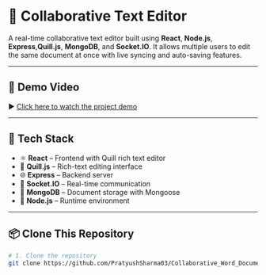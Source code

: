 # 📝 Collaborative Text Editor

A real-time collaborative text editor built using **React**, **Node.js**, **Express**,**Quill.js**, **MongoDB**, and **Socket.IO**. It allows multiple users to edit the same document at once with live syncing and auto-saving features.

---

## 🎥 Demo Video

▶️ [Click here to watch the project demo](https://drive.google.com/file/d/10CloV3ZV5v178ceif4s1BCYP_eBBASQa/view?usp=sharing)

---

## 🚀 Tech Stack

- ⚛️ **React** – Frontend with Quill rich text editor  
- 🧠 **Quill.js** – Rich-text editing interface  
- 🌐 **Express** – Backend server  
- 🧩 **Socket.IO** – Real-time communication  
- 🍃 **MongoDB** – Document storage with Mongoose  
- 🔧 **Node.js** – Runtime environment  

---

## 📦 Clone This Repository

```bash
# 1. Clone the repository
git clone https://github.com/PratyushSharma03/Collaborative_Word_Document.git
